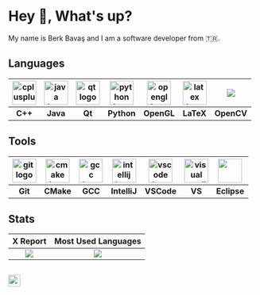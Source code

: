 # Hey 👋, What's up?

My name is Berk Bavaş and I am a software developer from  🇹🇷.

## Languages

| <img src="https://cdn.jsdelivr.net/gh/devicons/devicon/icons/cplusplus/cplusplus-original.svg" height="48" alt="cplusplus logo" />  |  <img src="https://cdn.jsdelivr.net/gh/devicons/devicon/icons/java/java-original.svg" height="48" alt="java logo" />  |  <img src="https://cdn.jsdelivr.net/gh/devicons/devicon/icons/qt/qt-original.svg" height="48" alt="qt logo" />  |  <img src="https://cdn.jsdelivr.net/gh/devicons/devicon/icons/python/python-original.svg" height="48" alt="python logo" />  |  <img src="https://cdn.jsdelivr.net/gh/devicons/devicon/icons/opengl/opengl-original.svg" height="48" alt="opengl logo" />  |  <img src="https://cdn.jsdelivr.net/gh/devicons/devicon/icons/latex/latex-original.svg" height="48" alt="latex logo" /> | <img src="https://cdn.jsdelivr.net/gh/devicons/devicon@latest/icons/opencv/opencv-original.svg" /> |
|:--------:|:--------:|:------:|:----------:|:----------:|:----------:|:---------:|
|  __C++__ | __Java__ | __Qt__ | __Python__ | __OpenGL__ |  __LaTeX__ |__OpenCV__ |

## Tools

| <img src="https://cdn.jsdelivr.net/gh/devicons/devicon/icons/git/git-original.svg" height="48" alt="git logo" />  |  <img src="https://cdn.jsdelivr.net/gh/devicons/devicon/icons/cmake/cmake-original.svg" height="48" alt="cmake logo"  />  |  <img src="https://cdn.jsdelivr.net/gh/devicons/devicon/icons/gcc/gcc-original.svg" height="48" alt="gcc logo" />  | <img src="https://cdn.jsdelivr.net/gh/devicons/devicon/icons/intellij/intellij-original.svg" height="48" alt="intellij logo" /> | <img src="https://cdn.jsdelivr.net/gh/devicons/devicon/icons/vscode/vscode-original.svg" height="48" alt="vscode logo" />  |  <img src="https://cdn.jsdelivr.net/gh/devicons/devicon@latest/icons/visualstudio/visualstudio-plain.svg" height="48" alt="visual studio logo" /> | <img src="https://cdn.jsdelivr.net/gh/devicons/devicon@latest/icons/eclipse/eclipse-original.svg" height="48" /> |
|:-------:|:---------:|:-------:|:------------:|:----------:|:-----------:|:------:|
| __Git__ | __CMake__ | __GCC__ | __IntelliJ__ | __VSCode__ | __VS__ | __Eclipse__ |


## Stats

| X Report | Most Used Languages |
|:--------:|:-------------------:|
| <img src="https://github-readme-stats.vercel.app/api?username=berkbavas&hide_rank=true&theme=vue&locale=en&show_icons=true&hide_border=true&hide_title=true&count_private=true&disable_animations=true" /> | <img src="https://github-readme-stats.vercel.app/api/top-langs/?username=berkbavas&theme=vue&show_icons=true&hide_border=true&hide_title=true&disable_animations=true" /> |
## 
 
<img src="https://visitor-badge.laobi.icu/badge?page_id=berkbavas.berkbavas&right_color=lightgrey&left_text=Profile%20Views%20%20" height="24" />
<img src="https://komarev.com/ghpvc/?username=berkbavas&color=lightgrey" height="0" />
